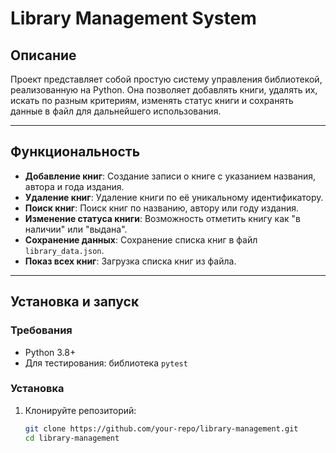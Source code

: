 # Library Management System

## Описание

Проект представляет собой простую систему управления библиотекой, реализованную на Python. Она позволяет добавлять книги, удалять их, искать по разным критериям, изменять статус книги и сохранять данные в файл для дальнейшего использования.

---

## Функциональность

- **Добавление книг**: Создание записи о книге с указанием названия, автора и года издания.
- **Удаление книг**: Удаление книги по её уникальному идентификатору.
- **Поиск книг**: Поиск книг по названию, автору или году издания.
- **Изменение статуса книги**: Возможность отметить книгу как "в наличии" или "выдана".
- **Сохранение данных**: Сохранение списка книг в файл `library_data.json`.
- **Показ всех книг**: Загрузка списка книг из файла.

---

## Установка и запуск

### Требования

- Python 3.8+
- Для тестирования: библиотека `pytest`

### Установка

1. Клонируйте репозиторий:
   ```bash
   git clone https://github.com/your-repo/library-management.git
   cd library-management
